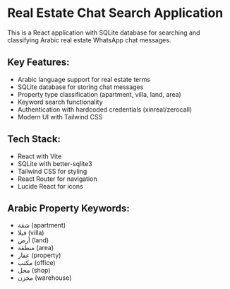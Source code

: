 <!-- Use this file to provide workspace-specific custom instructions to Copilot. For more details, visit https://code.visualstudio.com/docs/copilot/copilot-customization#_use-a-githubcopilotinstructionsmd-file -->

# Real Estate Chat Search Application

This is a React application with SQLite database for searching and classifying Arabic real estate WhatsApp chat messages.

## Key Features:
- Arabic language support for real estate terms
- SQLite database for storing chat messages
- Property type classification (apartment, villa, land, area)
- Keyword search functionality
- Authentication with hardcoded credentials (xinreal/zerocall)
- Modern UI with Tailwind CSS

## Tech Stack:
- React with Vite
- SQLite with better-sqlite3
- Tailwind CSS for styling
- React Router for navigation
- Lucide React for icons

## Arabic Property Keywords:
- شقة (apartment)
- فيلا (villa) 
- أرض (land)
- منطقة (area)
- عقار (property)
- مكتب (office)
- محل (shop)
- مخزن (warehouse)
